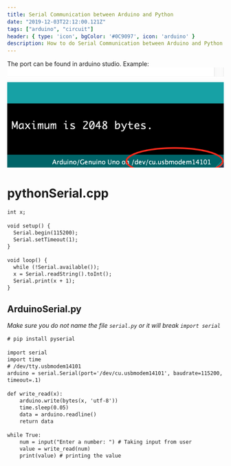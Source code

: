 ```yaml
---
title: Serial Communication between Arduino and Python
date: "2019-12-03T22:12:00.121Z"
tags: ["arduino", "circuit"]
header: { type: 'icon', bgColor: '#0C9097', icon: 'arduino' }
description: How to do Serial Communication between Arduino and Python
---
```


The port can be found in arduino studio. Example:
![Arduino Serial Port](./arduinoSerialPort.png)

# pythonSerial.cpp
```
int x;

void setup() {
  Serial.begin(115200);
  Serial.setTimeout(1);
}

void loop() {
  while (!Serial.available());
  x = Serial.readString().toInt();
  Serial.print(x + 1);
}
```

## ArduinoSerial.py
*Make sure you do not name the file `serial.py` or it will break `import serial`*
```
# pip install pyserial

import serial
import time
# /dev/tty.usbmodem14101
arduino = serial.Serial(port='/dev/cu.usbmodem14101', baudrate=115200, timeout=.1)

def write_read(x):
    arduino.write(bytes(x, 'utf-8'))
    time.sleep(0.05)
    data = arduino.readline()
    return data

while True:
    num = input("Enter a number: ") # Taking input from user
    value = write_read(num)
    print(value) # printing the value


```

